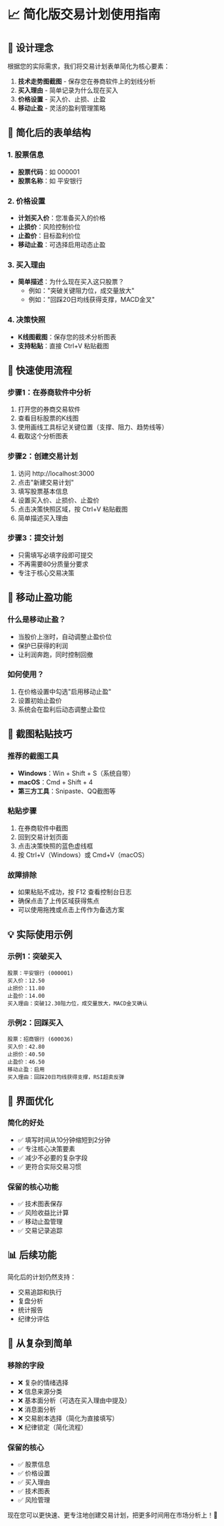 # 📈 简化版交易计划使用指南

## 🎯 设计理念

根据您的实际需求，我们将交易计划表单简化为核心要素：
1. **技术走势图截图** - 保存您在券商软件上的划线分析
2. **买入理由** - 简单记录为什么现在买入
3. **价格设置** - 买入价、止损、止盈
4. **移动止盈** - 灵活的盈利管理策略

## 📝 简化后的表单结构

### 1. 股票信息
- **股票代码**：如 000001
- **股票名称**：如 平安银行

### 2. 价格设置
- **计划买入价**：您准备买入的价格
- **止损价**：风险控制价位
- **止盈价**：目标盈利价位
- **移动止盈**：可选择启用动态止盈

### 3. 买入理由
- **简单描述**：为什么现在买入这只股票？
  - 例如："突破关键阻力位，成交量放大"
  - 例如："回踩20日均线获得支撑，MACD金叉"

### 4. 决策快照
- **K线图截图**：保存您的技术分析图表
- **支持粘贴**：直接 Ctrl+V 粘贴截图

## 🚀 快速使用流程

### 步骤1：在券商软件中分析
1. 打开您的券商交易软件
2. 查看目标股票的K线图
3. 使用画线工具标记关键位置（支撑、阻力、趋势线等）
4. 截取这个分析图表

### 步骤2：创建交易计划
1. 访问 http://localhost:3000
2. 点击"新建交易计划"
3. 填写股票基本信息
4. 设置买入价、止损价、止盈价
5. 点击决策快照区域，按 Ctrl+V 粘贴截图
6. 简单描述买入理由

### 步骤3：提交计划
- 只需填写必填字段即可提交
- 不再需要80分质量分要求
- 专注于核心交易决策

## 🔧 移动止盈功能

### 什么是移动止盈？
- 当股价上涨时，自动调整止盈价位
- 保护已获得的利润
- 让利润奔跑，同时控制回撤

### 如何使用？
1. 在价格设置中勾选"启用移动止盈"
2. 设置初始止盈价
3. 系统会在盈利后动态调整止盈位

## 📸 截图粘贴技巧

### 推荐的截图工具
- **Windows**：Win + Shift + S（系统自带）
- **macOS**：Cmd + Shift + 4
- **第三方工具**：Snipaste、QQ截图等

### 粘贴步骤
1. 在券商软件中截图
2. 回到交易计划页面
3. 点击决策快照的蓝色虚线框
4. 按 Ctrl+V（Windows）或 Cmd+V（macOS）

### 故障排除
- 如果粘贴不成功，按 F12 查看控制台日志
- 确保点击了上传区域获得焦点
- 可以使用拖拽或点击上传作为备选方案

## 💡 实际使用示例

### 示例1：突破买入
```
股票：平安银行 (000001)
买入价：12.50
止损价：11.80
止盈价：14.00
买入理由：突破12.30阻力位，成交量放大，MACD金叉确认
```

### 示例2：回踩买入
```
股票：招商银行 (600036)
买入价：42.80
止损价：40.50
止盈价：46.50
移动止盈：启用
买入理由：回踩20日均线获得支撑，RSI超卖反弹
```

## 🎨 界面优化

### 简化的好处
- ✅ 填写时间从10分钟缩短到2分钟
- ✅ 专注核心决策要素
- ✅ 减少不必要的复杂字段
- ✅ 更符合实际交易习惯

### 保留的核心功能
- ✅ 技术图表保存
- ✅ 风险收益比计算
- ✅ 移动止盈管理
- ✅ 交易记录追踪

## 📊 后续功能

简化后的计划仍然支持：
- 交易追踪和执行
- 复盘分析
- 统计报告
- 纪律分评估

## 🔄 从复杂到简单

### 移除的字段
- ❌ 复杂的情绪选择
- ❌ 信息来源分类
- ❌ 基本面分析（可选在买入理由中提及）
- ❌ 消息面分析
- ❌ 交易剧本选择（简化为直接填写）
- ❌ 纪律锁定（简化流程）

### 保留的核心
- ✅ 股票信息
- ✅ 价格设置
- ✅ 买入理由
- ✅ 技术图表
- ✅ 风险管理

现在您可以更快速、更专注地创建交易计划，把更多时间用在市场分析上！🚀
